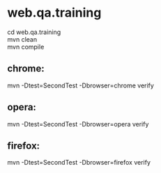 # web.qa.training

cd web.qa.training<br>
mvn clean<br>
mvn compile<br>
## chrome:
mvn -Dtest=SecondTest -Dbrowser=chrome verify<br>
## opera:
mvn -Dtest=SecondTest -Dbrowser=opera verify<br>
## firefox:
mvn -Dtest=SecondTest -Dbrowser=firefox verify<br>

